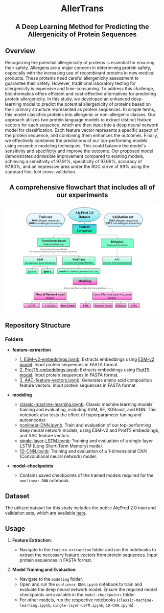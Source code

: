 <h1 align="center">
  AllerTrans
</h1>
<h2 align="center">
  A Deep Learning Method for Predicting the Allergenicity of Protein Sequences
</h2>

## Overview
Recognizing the potential allergenicity of proteins is essential for ensuring their safety. Allergens are a major concern in determining protein safety, especially with the increasing use of recombinant proteins in new medical products. These proteins need careful allergenicity assessment to guarantee their safety. However, traditional laboratory testing for allergenicity is expensive and time-consuming. To address this challenge, bioinformatics offers efficient and cost-effective alternatives for predicting protein allergenicity. In this study, we developed an enhanced deep-learning model to predict the potential allergenicity of proteins based on their primary structure represented as protein sequences. In simple terms, this model classifies proteins into allergenic or non-allergenic classes. Our approach utilizes two protein language models to extract distinct feature vectors for each sequence, which are then input into a deep neural network model for classification. Each feature vector represents a specific aspect of the protein sequence, and combining them enhances the outcomes. Finally, we effectively combined the predictions of our top-performing models using ensemble modeling techniques. This could balance the model's sensitivity and specificity and improve the outcome. Our proposed model demonstrates admissible improvement compared to existing models, achieving a sensitivity of 97.91%, specificity of 97.69%, accuracy of 97.80%, and an impressive area under the ROC curve of 99% using the standard five-fold cross-validation.

<h2 align="center">
  A comprehensive flowchart that includes all of our experiments
</h2>

![Experiments' Flowchart](images/flowchart.jpg)

## Repository Structure

### Folders

- **feature-extraction**
  - [1. ESM-v2-embeddings.ipynb](feature-extraction/1.%20ESM-v2-embeddings.ipynb): Extracts embeddings using [ESM-v2 model](https://github.com/facebookresearch/esm). Input protein sequences in FASTA format.
  - [2. ProtT5-embeddings.ipynb](feature-extraction/2.%20ProtT5-embeddings.ipynb): Extracts embeddings using [ProtT5 model](https://github.com/agemagician/ProtTrans). Input protein sequences in FASTA format.
  - [3. AAC-feature-vectors.ipynb](feature-extraction/3.%20AAC-feature-vectors.ipynb): Generates amino acid composition feature vectors. Input protein sequences in FASTA format.

- **modeling**
  - [classic-machine-learning.ipynb](modeling/classic-machine-learning.ipynb): Classic machine learning models' training and evaluating, including SVM, RF, XGBoost, and KNN. This notebook also tests the effect of hyperparameter tuning and autoencoder.
  - [nonlinear-DNN.ipynb](modeling/nonlinear-DNN.ipynb): Train and evaluation of our top-performing deep neural network models, using ESM-v2 and ProtT5 embeddings, and AAC feature vectors.
  - [single-layer-LSTM.ipynb](modeling/single-layer-LSTM.ipynb): Training and evaluation of a single-layer LSTM (Long Short-Term Memory) model.
  - [1D-CNN.ipynb](modeling/1D-CNN.ipynb): Training and evaluation of a 1-dimensional CNN (Convolutional neural network) model.

- **model-checkpoints**
  - Contains saved checkpoints of the trained models required for the `nonlinear-DNN` notebook.

## Dataset
The utilized dataset for this study includes the public AlgPred 2.0 train and validation sets, which are available [here](https://webs.iiitd.edu.in/raghava/algpred2/stand.html).

## Usage

1. **Feature Extraction**:
   - Navigate to the `feature-extraction` folder and run the notebooks to extract the necessary feature vectors from protein sequences. Input protein sequences in FASTA format.

2. **Model Training and Evaluation**:
   - Navigate to the `modeling` folder.
   - Open and run the `nonlinear-DNN.ipynb` notebook to train and evaluate the deep neural network model. Ensure the required model checkpoints are available in the `model-checkpoints` folder.
   - For other models, run the respective notebooks (`classic-machine-learning.ipynb`, `single-layer-LSTM.ipynb`, `1D-CNN.ipynb`).
